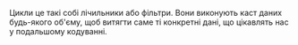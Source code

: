 Цикли це такі собі лічильники або фільтри. Вони виконують каст даних будь-якого об'єму, щоб витягти саме ті конкретні дані, що цікавлять нас у подальшому кодуванні.
